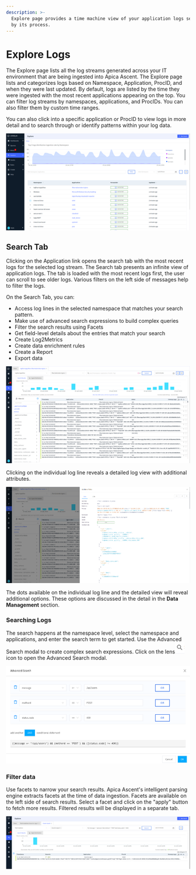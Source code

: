 ```yaml
---
description: >-
  Explore page provides a time machine view of your application logs segregated
  by its process.
---
```


# Explore Logs

The Explore page lists all the log streams generated across your IT environment that are being ingested into Apica Ascent. The Explore page lists and categorizes logs based on Namespace, Application, ProcID, and when they were last updated. By default, logs are listed by the time they were ingested with the most recent applications appearing on the top. You can filter log streams by namespaces, applications, and ProcIDs. You can also filter them by custom time ranges.

You can also click into a specific application or ProcID to view logs in more detail and to search through or identify patterns within your log data.

![Explore Page](<../.gitbook/assets/image (9) (2).png>)

## Search Tab

Clicking on the Application link opens the search tab with the most recent logs for the selected log stream. The Search tab presents an infinite view of application logs. The tab is loaded with the most recent logs first, the user can scroll to see older logs. Various filters on the left side of messages help to filter the logs.

On the Search Tab, you can:

* Access log lines in the selected namespace that matches your search pattern.
* Make use of advanced search expressions to build complex queries
* Filter the search results using Facets
* Get field-level details about the entries that match your search
* Create Log2Metrics
* Create data enrichment rules
* Create a Report
* Export data

![Search Tab](<../.gitbook/assets/image (41).png>)

Clicking on the individual log line reveals a detailed log view with additional attributes.

![](<../.gitbook/assets/image (63).png>)

The dots available on the individual log line and the detailed view will reveal additional options. These options are discussed in the detail in the **Data Management** section.

### Searching Logs

The search happens at the namespace level, select the namespace and applications, and enter the search term to get started. Use the Advanced Search modal to create complex search expressions. Click on the lens<img src="../.gitbook/assets/image (46).png" alt="" data-size="line">icon to open the Advanced Search modal.

![Advanced Search](<../.gitbook/assets/image (32).png>)

### Filter data

Use facets to narrow your search results. Apica Ascent's intelligent parsing engine extracts facets at the time of data ingestion. Facets are available on the left side of search results. Select a facet and click on the "apply" button to fetch more results. Filtered results will be displayed in a separate tab.

![](<../.gitbook/assets/image (107).png>)

###
